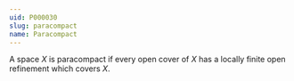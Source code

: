 ```yaml
---
uid: P000030
slug: paracompact
name: Paracompact
---
```

A space $X$ is paracompact if every open cover of $X$ has a locally finite open refinement which covers $X$.

